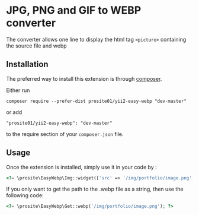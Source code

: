 JPG, PNG and GIF to WEBP converter
=============================

The converter allows one line to display the html tag `<picture>` containing the source file and webp

Installation
------------

The preferred way to install this extension is through [composer](http://getcomposer.org/download/).

Either run

```
composer require --prefer-dist prosite01/yii2-easy-webp "dev-master"
```

or add

```
"prosite01/yii2-easy-webp": "dev-master"
```

to the require section of your `composer.json` file.

Usage
-----

Once the extension is installed, simply use it in your code by  :

```php
<?= \prosite\EasyWebp\Img::widget(['src' => '/img/portfolio/image.png', 'options' => ['alt' => 'Example Image']]); ?>
```

If you only want to get the path to the .webp file as a string, then use the following code:

```php
<?= \prosite\EasyWebp\Get::webp('/img/portfolio/image.png'); ?>
```